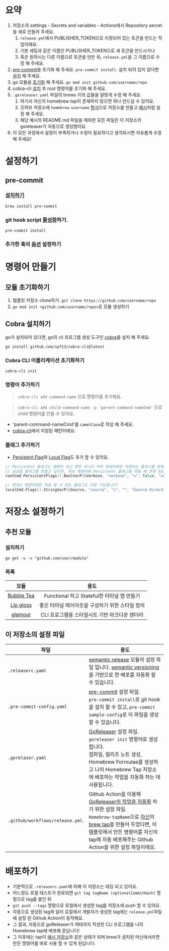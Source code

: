 # 요약

1. 저장소의 settings - Secrets and variables - Actions에서 Repository secret을 새로 만들어 주세요.
   1. `release.yml`에서 PUBLISHER_TOKEN으로 지정되어 있는 토큰을 만드는 작업이에요.
   2. 기본 세팅과 같은 이름인 PUBLISHER_TOKEN으로 새 토큰을 만드시거나
   3. 혹은 원하시는 다른 이름으로 토큰을 만든 뒤, `release.yml`을 그 이름으로 수정 해 주세요.
2. [pre-commit](#pre-commit)을 초기화 해 주세요. `pre-commit install`. 설치 되어 있지 않다면 [설치](https://pre-commit.com/#installation) 해 주세요.
3. go 모듈을 [초기화](#모듈-초기화하기) 해 주세요. `go mod init github.com/username/repo`
4. cobra-cli [설치](#cobra-설치하기) 후 root 명령어를 초기화 해 주세요.
5. `.goreleaser.yaml` 파일의 brews 키의 값들을 알맞게 수정 해 주세요.
   1. 여기서 자신의 homebrew tap이 존재하지 않으면 하나 만드실 수 있어요.
   2. 깃허브 저장소에 `homebrew-username` [형식](https://docs.brew.sh/Taps#repository-naming-conventions-and-assumptions)으로 저장소를 만들고 [예시](https://github.com/mindulle/homebrew-mindulle)처럼 설정 해 주세요.
   3. 해당 예시의 README.md 파일을 제외한 모든 파일은 이 저장소의 goreleaser가 자동으로 생성했어요.
6. 이 모든 과정에서 설정이 부족하거나 수정이 필요하다고 생각되시면 자유롭게 수정 해 주세요!

# 설정하기

## pre-commit

### [설치하기](https://pre-commit.com/#installation)

```shell
brew install pre-commit
```

### git hook script [활성화](https://pre-commit.com/#3-install-the-git-hook-scripts)하기.

```shell
pre-commit install
```

### 추가한 훅의 [옵션](https://pre-commit.com/#pre-commit-install) 설정하기

# 명령어 만들기

## 모듈 초기화하기

1. 템플릿 저장소 clone하기. `git clone https://github.com/username/repo`
2. `go mod init <github.com/username/repo>`로 모듈 생성하기

## Cobra 설치하기

go가 설치되어 있다면, go의 cli 프로그램 생성 도구인 [cobra](https://github.com/spf13/cobra#installing)를 설치 해 주세요.

```shell
go install github.com/spf13/cobra-cli@latest
```

### Cobra CLI 어플리케이션 초기화하기

```shell
cobra-cli init
```

### 명령어 추가하기

> `cobra-cli add command-name` 으로 명령어를 추가해요.

> `cobra-cli add child-command-name -p 'parent-command-nameCmd'` 으로 child 명령어를 만들 수 있어요.

- 'parent-command-nameCmd'를 `camelCase`로 작성 해 주세요.
- [cobra-cli](https://github.com/spf13/cobra-cli#add-commands-to-a-project)에서 지정된 패턴이에요.

### 플래그 추가하기

- [Persistent Flag](https://github.com/spf13/cobra/blob/main/user_guide.md#persistent-flags)와 [Local Flag](https://github.com/spf13/cobra/blob/main/user_guide.md#local-flags)도 추가 할 수 있어요.

```go
// Persistent 플래그는 명령어 자신 뿐만 아니라 하위 명령어에도 적용되는 플래그를 말해요.
// 글로벌 플래그를 만들고 싶다면, 루트 명령어에 Persistent 플래그를 적용 해 주면 된답니다.
rootCmd.PersistentFlags().BoolVarP(&Verbose, "verbose", "v", false, "verbose output")

// 원하는 명령어에만 적용 할 수 있는 플래그도 지정 가능합니다!
localCmd.Flags().StringVarP(&Source, "source", "s", "", "Source directory to read from")
```

# 저장소 설정하기

## 추천 모듈

### 설치하기

```shell
go get -u -v "github.com/user/module"
```

### 목록

|                           모듈                           |                       용도                       |
| :------------------------------------------------------: | :----------------------------------------------: |
| [Bubble Tea](https://github.com/charmbracelet/bubbletea) |   Functional 하고 Stateful한 터미널 앱 만들기    |
|  [Lip gloss](https://github.com/charmbracelet/lipgloss)  | 좋은 터미널 레이아웃을 구성하기 위한 스타일 정의 |
|   [glamour](https://github.com/charmbracelet/glamour)    |  CLI 프로그램용 스타일시트 기반 마크다운 렌더러  |

## 이 저장소의 설정 파일

| 파일                             | 용도                                                                                                                                                                                                                                                                                                                                                                  |
| -------------------------------- | --------------------------------------------------------------------------------------------------------------------------------------------------------------------------------------------------------------------------------------------------------------------------------------------------------------------------------------------------------------------- |
| `.releaserc.yaml`                | [semantic release](https://semantic-release.gitbook.io/semantic-release/) 모듈의 설정 파일 입니다. [semantic versioning](https://semver.org/)을 기반으로 한 배포를 자동화 할 수 있습니다.                                                                                                                                                                             |
| `.pre-commit-config.yaml`        | [pre-commit](https://pre-commit.com/) 설정 파일.<br/> `pre-commit install`로 git hook을 설치 할 수 있고, `pre-commit sample-config`로 이 파일을 생성 할 수 있습니다.                                                                                                                                                                                                  |
| `.gorelaser.yaml`                | [GoReleaser](https://goreleaser.com/) 설정 파일. `goreleaser init` 명령어로 생성합니다. <br>컴파일, 릴리즈 노트 생성, Homebrew Formulae를 생성하고 나의 Homebrew Tap 저장소에 배포하는 작업을 자동화 하는 데 사용됩니다.                                                                                                                                              |
| `.github/workflows/release.yml`. | Github Action을 이용해 [GoReleaser의 작업을 자동화](https://goreleaser.com/ci/actions/?h=github+ac) 하기 위한 설정 파일. <br/> `Homebrew-tapName`으로 [자신](https://github.com/mindulle/homebrew-mindulle)의 [brew tap](https://docs.brew.sh/Taps)을 만들어 두었다면, 이 템플릿에서 만든 명령어를 자신의 tap에 자동 배포해주는 Github Action을 위한 설정 파일이에요. |

# 배포하기

- 기본적으로 `.releaserc.yaml`에 의해 이 저장소는 태깅 되고 있어요.
- 어느정도 로컬 테스트가 완료되면 `git tag tagName (optionalCommitHash)` 명령으로 tag를 붙인 뒤
- `git push --tags` 명령으로 로컬에서 생성한 tag를 저장소에 push 할 수 있어요.
- 자동으로 생성된 tag와 달리 로컬에서 개발자가 생성한 tag에는 `release.yml`파일에 설정 된 Github Action이 동작해요.
- 그 결과, 자동으로 goReleaser가 여태까지 작성한 CLI 프로그램을 나의 Homebrew tap에 배포해 준답니다!
- 그 이후에는 tap이 [예시 저장소](https://github.com/mindulle/homebrew-mindulle)와 같은 상태가 되며 brew가 설치된 머신에서라면 만든 명령어를 바로 사용 할 수 있게 된답니다.
